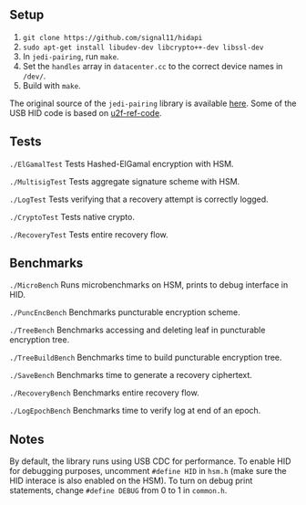 ## Setup
1. `git clone https://github.com/signal11/hidapi`
2. `sudo apt-get install libudev-dev libcrypto++-dev libssl-dev`
3. In `jedi-pairing`, run `make`.
4. Set the `handles` array in `datacenter.cc` to the correct device names in `/dev/`.
4. Build with `make`. 

The original source of the `jedi-pairing` library is available [here](https://github.com/ucbrise/jedi-pairing). Some of the USB HID code is based on [u2f-ref-code](https://github.com/google/u2f-ref-code).

## Tests
`./ElGamalTest`
Tests Hashed-ElGamal encryption with HSM.

`./MultisigTest`
Tests aggregate signature scheme with HSM.

`./LogTest`
Tests verifying that a recovery attempt is correctly logged.

`./CryptoTest`
Tests native crypto.

`./RecoveryTest`
Tests entire recovery flow.

## Benchmarks
`./MicroBench`
Runs microbenchmarks on HSM, prints to debug interface in HID.

`./PuncEncBench`
Benchmarks puncturable encryption scheme.

`./TreeBench`
Benchmarks accessing and deleting leaf in puncturable encryption tree.

`./TreeBuildBench`
Benchmarks time to build puncturable encryption tree.

`./SaveBench`
Benchmarks time to generate a recovery ciphertext.

`./RecoveryBench`
Benchmarks entire recovery flow.

`./LogEpochBench`
Benchmarks time to verify log at end of an epoch.

## Notes

By default, the library runs using USB CDC for performance. To enable HID
for debugging purposes, uncomment `#define HID` in `hsm.h` (make sure the HID
interace is also enabled on the HSM). 
To turn on debug print statements, change `#define DEBUG` from 0 to 1 in `common.h`.
